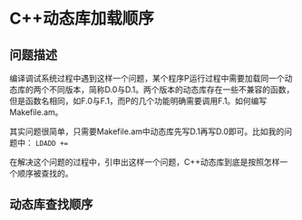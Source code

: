 # C++动态库加载顺序

## 问题描述
编译调试系统过程中遇到这样一个问题，某个程序P运行过程中需要加载同一个动态库的两个不同版本，简称D.0与D.1。两个版本的动态库存在一些不兼容的函数，但是函数名相同，如F.0与F.1，而P的几个功能明确需要调用F.1。如何编写Makefile.am。

其实问题很简单，只需要Makefile.am中动态库先写D.1再写D.0即可。比如我的问题中：
``
LDADD += 
``

在解决这个问题的过程中，引申出这样一个问题，C++动态库到底是按照怎样一个顺序被查找的。

## 动态库查找顺序


